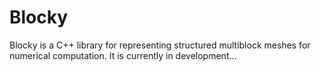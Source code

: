 # Blocky
Blocky is a C++ library for representing structured multiblock meshes for numerical computation.
It is currently in development...